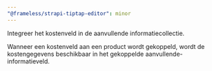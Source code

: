 ```yaml
---
"@frameless/strapi-tiptap-editor": minor
---
```


Integreer het kostenveld in de aanvullende informatiecollectie.

Wanneer een kostenveld aan een product wordt gekoppeld, wordt de kostengegevens beschikbaar in het gekoppelde aanvullende-informatieveld.
